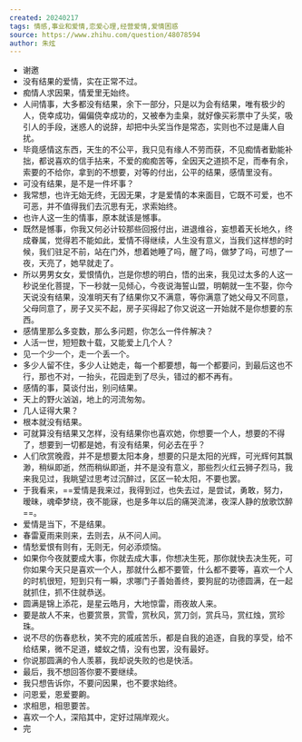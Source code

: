 ```yaml
---
created: 20240217
tags: 情感,事业和爱情,恋爱心理,经营爱情,爱情困惑
source: https://www.zhihu.com/question/48078594
author: 朱炫
---
```


- 谢邀
- 没有结果的爱情，实在正常不过。
- 痴情人求因果，情爱里无始终。
- 人间情事，大多都没有结果，余下一部分，只是以为会有结果，唯有极少的人，侥幸成功，偏偏侥幸成功的，又被奉为圭臬，就好像买彩票中了头奖，吸引人的手段，迷惑人的说辞，却把中头奖当作是常态，实则也不过是庸人自扰。
- 毕竟感情这东西，天生的不公平，我只见有缘人不劳而获，不见痴情者勤能补拙，都说喜欢的信手拈来，不爱的痴痴苦等，全因天之道损不足，而奉有余，索要的不给你，拿到的不想要，对等的付出，公平的结果，感情里没有。
- 可没有结果，是不是一件坏事？
- 我常想，也许无始无终，无因无果，才是爱情的本来面目，它既不可爱，也不可恶，并不值得我们去沉思有无，求索始终。
- 也许人这一生的情事，原本就该是憾事。
- 既然是憾事，你我又何必计较那些回报付出，进退维谷，妄想着天长地久，终成眷属，觉得若不能如此，爱情不得继续，人生没有意义，当我们这样想的时候，我们驻足不前，站在门外，想着她睡了吗，醒了吗，做梦了吗，可想了一夜，天亮了，她早就走了。
- 所以男男女女，爱恨情仇，岂是你想的明白，悟的出来，我见过太多的人这一秒说坐化菩提，下一秒就一见倾心，今夜说海誓山盟，明朝就一生不娶，你今天说没有结果，没准明天有了结果你又不满意，等你满意了她父母又不同意，父母同意了，房子又买不起，房子买得起了你又说这一开始就不是你想要的东西。
- 感情里那么多变数，那么多问题，你怎么一件件解决？
- 人活一世，短短数十载，又能爱上几个人？
- 见一个少一个，走一个丢一个。
- 多少人留不住，多少人让她走，每一个都要想，每一个都要问，到最后这也不行，那也不对，一抬头，花园走到了尽头，错过的都不再有。
- 感情的事，莫谈付出，别问结果。
- 天上的野火汹汹，地上的河流匆匆。
- 几人证得大果？
- 根本就没有结果。
- 可就算没有结果又怎样，没有结果你也喜欢她，你想要一个人，想要的不得了，想要到一切都是她，有没有结果，何必去在乎？
- 人们欣赏晚霞，并不是想要太阳本身，想要的只是太阳的光辉，可光辉何其飘渺，稍纵即逝，然而稍纵即逝，并不是没有意义，那些烈火红云狮子烈马，我来我见过，我眺望过思考过沉醉过，区区一轮太阳，不要也罢。
- 于我看来，==爱情是我来过，我得到过，也失去过，是尝试，勇敢，努力，暧昧，魂牵梦绕，夜不能寐，也是多年以后的痛哭流涕，夜深人静的放歌饮醉==。
- 爱情是当下，不是结果。
- 春雷夏雨来则来，去则去，从不问人间。
- 情愁爱恨有则有，无则无，何必添烦恼。
- 如果你今夜就要成大事，你就去成大事，你想决生死，那你就快去决生死，可你如果今天只是喜欢一个人，那就什么都不要管，什么都不要等，喜欢一个人的时机很短，短到只有一瞬，求哪门子善始善终，要狗屁的功德圆满，在一起就抓住，抓不住就恭送。
- 圆满是锦上添花，是星云皓月，大地惊雷，雨夜故人来。
- 要是故人不来，也要赏景，赏雪，赏秋风，赏刀剑，赏兵马，赏红烛，赏珍珠。
- 说不尽的伤春悲秋，笑不完的戚戚苦乐，都是自我的追逐，自我的享受，给不给结果，微不足道，蝼蚁之情，没有也罢，没有最好。
- 你说那圆满的令人羡慕，我却说失败的也是快活。
- 最后，我不想回答你要不要继续。
- 我只想告诉你，不要问因果，也不要求始终。
- 问恩爱，恩爱要齁。
- 求相思，相思要苦。
- 喜欢一个人，深陷其中，定好过隔岸观火。
- 完